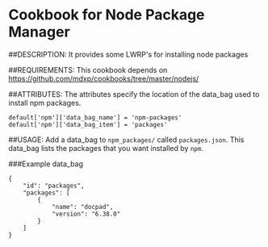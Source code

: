# Cookbook for Node Package Manager

##DESCRIPTION:
It provides some LWRP's for installing node packages

##REQUIREMENTS:
This cookbook depends on https://github.com/mdxp/cookbooks/tree/master/nodejs/

##ATTRIBUTES:
The attributes specify the location of the data_bag used to install npm
packages.

```
default['npm']['data_bag_name'] = 'npm-packages'
default['npm']['data_bag_item'] = 'packages'
```

##USAGE:
Add a data_bag to `npm_packages/` called `packages.json`. This data_bag lists
the packages that you want installed by `npm`.

###Example data_bag

```
{
    "id": "packages",
    "packages": [
        {
            "name": "docpad",
            "version": "6.38.0"
        }
    ]
}
```
